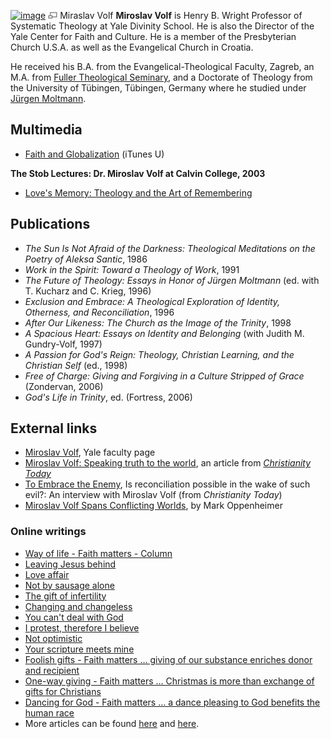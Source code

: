 [![image](images/5/55/Volf.jpeg)](http://www.theopedia.com/File:Volf.jpeg)
[![image](data:image/png;base64,iVBORw0KGgoAAAANSUhEUgAAAA8AAAALCAAAAACFLIiAAAAAAnRSTlMA/1uRIrUAAABPSURBVAjXY/j///+5vXDwjAHIr26ZAgXZe8H8a/+hoIcw/9nevdVL9+79DuPvzQYZFPUezu8BMZLXgkExnD8HAu6hqv//n+HZVjD4DuUDAKlChD3fj6aPAAAAAElFTkSuQmCC)](http://www.theopedia.com/File:Volf.jpeg "Enlarge")
Miraslav Volf
**Miroslav Volf** is Henry B. Wright Professor of Systematic
Theology at Yale Divinity School. He is also the Director of the
Yale Center for Faith and Culture. He is a member of the
Presbyterian Church U.S.A. as well as the Evangelical Church in
Croatia.

He received his B.A. from the Evangelical-Theological Faculty,
Zagreb, an M.A. from
[Fuller Theological Seminary](Fuller_Theological_Seminary "Fuller Theological Seminary"),
and a Doctorate of Theology from the University of Tübingen,
Tübingen, Germany where he studied under
[Jürgen Moltmann](Jürgen_Moltmann "Jürgen Moltmann").

## Multimedia

-   [Faith and Globalization](http://deimos3.apple.com/WebObjects/Core.woa/Browse/yale.edu.1335931192.01335931201.1811816435?i=2145701584)
    (iTunes U)

**The Stob Lectures: Dr. Miroslav Volf at Calvin College, 2003**

-   [Love's Memory: Theology and the Art of Remembering](http://www.calvin.edu/publications/stob/speakers/volf.htm)


## Publications

-   *The Sun Is Not Afraid of the Darkness: Theological Meditations on the Poetry of Aleksa Santic*,
    1986
-   *Work in the Spirit: Toward a Theology of Work*, 1991
-   *The Future of Theology: Essays in Honor of Jürgen Moltmann*
    (ed. with T. Kucharz and C. Krieg, 1996)
-   *Exclusion and Embrace: A Theological Exploration of Identity, Otherness, and Reconciliation*,
    1996
-   *After Our Likeness: The Church as the Image of the Trinity*,
    1998
-   *A Spacious Heart: Essays on Identity and Belonging* (with
    Judith M. Gundry-Volf, 1997)
-   *A Passion for God's Reign: Theology, Christian Learning, and the Christian Self*
    (ed., 1998)
-   *Free of Charge: Giving and Forgiving in a Culture Stripped of Grace*
    (Zondervan, 2006)
-   *God's Life in Trinity*, ed. (Fortress, 2006)

## External links

-   [Miroslav Volf](http://www.yale.edu/divinity/faculty/Fac.MVolf.shtml),
    Yale faculty page
-   [Miroslav Volf: Speaking truth to the world](http://www.ctlibrary.com/ct/1999/february8/9t2035.html),
    an article from
    *[Christianity Today](Christianity_Today "Christianity Today")*
-   [To Embrace the Enemy](http://www.christianitytoday.com/ct/2001/138/53.0.html),
    Is reconciliation possible in the wake of such evil?: An interview
    with Miroslav Volf (from *Christianity Today*)
-   [Miroslav Volf Spans Conflicting Worlds](http://www.religion-online.org/showarticle.asp?title=2688),
    by Mark Oppenheimer

### Online writings

-   [Way of life - Faith matters - Column](http://www.findarticles.com/p/articles/mi_m1058/is_24_119/ai_95206022)
-   [Leaving Jesus behind](http://www.findarticles.com/p/articles/mi_m1058/is_24_122/ai_n15966655)
-   [Love affair](http://www.findarticles.com/p/articles/mi_m1058/is_20_122/ai_n15966290)
-   [Not by sausage alone](http://www.findarticles.com/p/articles/mi_m1058/is_16_122/ai_n15674441)
-   [The gift of infertility](http://www.findarticles.com/p/articles/mi_m1058/is_12_122/ai_n13822943)
-   [Changing and changeless](http://www.findarticles.com/p/articles/mi_m1058/is_10_122/ai_n14707572)
-   [You can't deal with God](http://www.findarticles.com/p/articles/mi_m1058/is_8_122/ai_n13795056)
-   [I protest, therefore I believe](http://www.findarticles.com/p/articles/mi_m1058/is_3_122/ai_n10016806)
-   [Not optimistic](http://www.findarticles.com/p/articles/mi_m1058/is_26_121/ai_n8702770)
-   [Your scripture meets mine](http://www.findarticles.com/p/articles/mi_m1058/is_21_121/ai_n9483471)
-   [Foolish gifts - Faith matters … giving of our substance enriches donor and recipient](http://www.findarticles.com/p/articles/mi_m1058/is_2_121/ai_112905865)
-   [One-way giving - Faith matters … Christmas is more than exchange of gifts for Christians](http://www.findarticles.com/p/articles/mi_m1058/is_26_120/ai_112131109)
-   [Dancing for God - Faith matters … a dance pleasing to God benefits the human race](http://www.findarticles.com/p/articles/mi_m1058/is_18_120/ai_107760357)
-   More articles can be found
    [here](http://www.ajgoddard.net/Writers/Miroslav_Volf/miroslav_volf.html)
    and
    [here](http://www.findarticles.com/p/search?tb=art&qt=%22Miroslav+Volf%22&sn=15).



